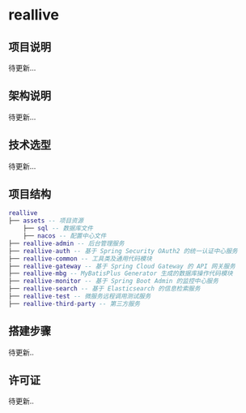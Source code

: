 # reallive

## 项目说明

待更新...

## 架构说明

待更新...

## 技术选型

待更新...

## 项目结构

```lua
reallive
├── assets -- 项目资源
    ├── sql -- 数据库文件
    ├── nacos -- 配置中心文件
├── reallive-admin -- 后台管理服务
├── reallive-auth -- 基于 Spring Security OAuth2 的统一认证中心服务
├── reallive-common -- 工具类及通用代码模块
├── reallive-gateway -- 基于 Spring Cloud Gateway 的 API 网关服务
├── reallive-mbg -- MyBatisPlus Generator 生成的数据库操作代码模块
├── reallive-monitor -- 基于 Spring Boot Admin 的监控中心服务
├── reallive-search -- 基于 Elasticsearch 的信息检索服务
├── reallive-test -- 微服务远程调用测试服务
├── reallive-third-party -- 第三方服务
```

## 搭建步骤

待更新..

## 许可证

待更新..